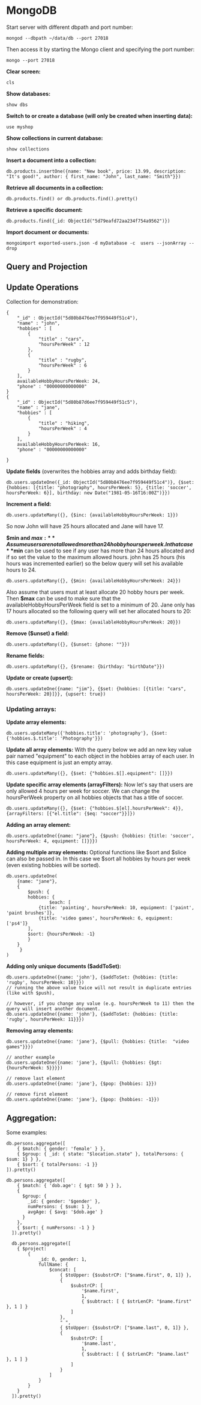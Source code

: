 # MongoDB

Start server with different dbpath and port number:
```
mongod --dbpath ~/data/db --port 27018
```

Then access it by starting the Mongo client and specifying the port number:
```
mongo --port 27018
```

**Clear screen:**
```
cls
```

**Show databases:**
```
show dbs
```

**Switch to or create a database (will only be created when inserting data):**
```
use myshop
```

**Show collections in current database:**
```
show collections
```

**Insert a document into a collection:**
```
db.products.insertOne({name: "New book", price: 13.99, description: "It's good!", author: { first_name: "John", last_name: "Smith"}})
```

**Retrieve all documents in a collection:**
```
db.products.find() or db.products.find().pretty()
```

**Retrieve a specific document:**
```
db.products.find({_id: ObjectId("5d79eafd72aa234f754a9562")})
```

**Import document or documents:**
```
mongoimport exported-users.json -d myDatabase -c  users --jsonArray --drop
```  
## Query and Projection



## Update Operations  

Collection for demonstration:
```
{
	"_id" : ObjectId("5d80b8476ee7f959449f51c4"),
	"name" : "john",
	"hobbies" : [
		{
			"title" : "cars",
			"hoursPerWeek" : 12
		},
		{
			"title" : "rugby",
			"hoursPerWeek" : 6
		}
	],
	availableHobbyHoursPerWeek: 24,
	"phone" : "00000000000000"
}
{
	"_id" : ObjectId("5d80b87d6ee7f959449f51c5"),
	"name" : "jane",
	"hobbies" : [
		{
			"title" : "hiking",
			"hoursPerWeek" : 4
		}
	],
	availableHobbyHoursPerWeek: 16,
	"phone" : "00000000000000"
	
}
```

**Update fields** (overwrites the hobbies array and adds birthday field):
```
db.users.updateOne({_id: ObjectId("5d80b8476ee7f959449f51c4")}, {$set: {hobbies: [{title: "photography", hoursPerWeek: 5}, {title: 'soccer', hoursPerWeek: 6}], birthday: new Date("1981-05-16T16:00Z")}})

```

**Increment a field:**
```
db.users.updateMany({}, {$inc: {availableHobbyHoursPerWeek: 1}})
```
So now John will have 25 hours allocated and Jane will have 17.

**$min and $max:**
Assume users are not allowed more than 24 hobby hours per week. In that case **$min** can be used to see if any user has more than 24 hours allocated and if so set the value to the maximum allowed hours.
john has 25 hours (his hours was incremented earlier) so the below query will set his available hours to 24.
```
db.users.updateMany({}, {$min: {availableHobbyHoursPerWeek: 24}})
```

Also assume that users must at least allocate 20 hobby hours per week. Then **$max** can be used to make sure that the availableHobbyHoursPerWeek field is set to a minimum of 20. 
Jane only has 17 hours allocated so the following query will set her allocated hours to 20:
```
db.users.updateMany({}, {$max: {availableHobbyHoursPerWeek: 20}})
```

**Remove ($unset) a field:**
```
db.users.updateMany({}, {$unset: {phone: ""}})
```

**Rename fields:**
```
db.users.updateMany({}, {$rename: {birthday: "birthDate"}})
```

**Update or create (upsert):**
```
db.users.updateOne({name: "jim"}, {$set: {hobbies: [{title: "cars", hoursPerWeek: 20}]}}, {upsert: true})
```

### Updating arrays:

**Update array elements:**
```
db.users.updateMany({'hobbies.title': 'photography'}, {$set: {'hobbies.$.title': 'Photography'}})
```

**Update all array elements:**
With the query below we add an new key value pair named "equipment" to each object in the hobbies array of each user.
In this case equipment is just an empty array.
```
db.users.updateMany({}, {$set: {"hobbies.$[].equipment": []}})
```

**Update specific array elements (arrayFilters):**
Now let's say that users are only allowed 4 hours per week for soccer. We can change the hoursPerWeek property on all hobbies objects that has a title of soccer.
```
db.users.updateMany({}, {$set: {"hobbies.$[el].hoursPerWeek": 4}}, {arrayFilters: [{"el.title": {$eq: "soccer"}}]})

```

**Adding an array element:**
```
db.users.updateOne({name: "jane"}, {$push: {hobbies: {title: 'soccer', hoursPerWeek: 4, equipment: []}}})
```

**Adding multiple array elements:**
Optional functions like $sort and $slice can also be passed in.
In this case we $sort all hobbies by hours per week (even existing hobbies will be sorted).
```
db.users.updateOne(
    {name: "jane"}, 
    {
        $push: {
	    hobbies: {
                $each: [
		    {title: 'painting', hoursPerWeek: 10, equipment: ['paint', 'paint brushes']}, 
		    {title: 'video games', hoursPerWeek: 6, equipment: ['ps4']}
		], 
		$sort: {hoursPerWeek: -1} 
	    }
	}
     }
)
```

**Adding only unique documents ($addToSet):**
```
db.users.updateOne({name: 'john'}, {$addToSet: {hobbies: {title: 'rugby', hoursPerWeek: 10}}})
// running the above value twice will not result in duplicate entries (like with $push), 

// however, if you change any value (e.g. hoursPerWeek to 11) then the query will insert another document.
db.users.updateOne({name: 'john'}, {$addToSet: {hobbies: {title: 'rugby', hoursPerWeek: 11}}})
```

**Removing array elements:**
```
db.users.updateOne({name: 'jane'}, {$pull: {hobbies: {title:  "video games"}}})

// another example 
db.users.updateOne({name: 'jane'}, {$pull: {hobbies: {$gt: {hoursPerWeek: 5}}}})

// remove last element
db.users.updateOne({name: 'jane'}, {$pop: {hobbies: 1}})

// remove first element
db.users.updateOne({name: 'jane'}, {$pop: {hobbies: -1}})
```

## Aggregation:

Some examples:
```
db.persons.aggregate([
    { $match: { gender: 'female' } },
    { $group: { _id: { state: "$location.state" }, totalPersons: { $sum: 1} } },
    { $sort: { totalPersons: -1 }}
]).pretty()

db.persons.aggregate([
    { $match: { 'dob.age': { $gt: 50 } } },
    {
      $group: {
        _id: { gender: '$gender' },
        numPersons: { $sum: 1 },
        avgAge: { $avg: '$dob.age' }
      }
    },
    { $sort: { numPersons: -1 } }
  ]).pretty()

  db.persons.aggregate([
    { $project: 
        { 
            _id: 0, gender: 1, 
            fullName: { 
                $concat: [
                    { $toUpper: {$substrCP: ["$name.first", 0, 1]} },
                    { 
                        $substrCP: [
                            '$name.first', 
                            1, 
                            { $subtract: [ { $strLenCP: "$name.first" }, 1 ] }
                        ] 
                    },
                    " ", 
                    { $toUpper: {$substrCP: ["$name.last", 0, 1]} },
                    { 
                        $substrCP: [
                            '$name.last', 
                            1, 
                            { $subtract: [ { $strLenCP: "$name.last" }, 1 ] } 
                        ]
                    }
                ]
            }
        }
    }
  ]).pretty()
```








